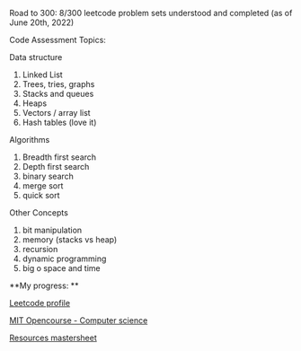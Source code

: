 Road to 300: 8/300 leetcode problem sets understood and completed (as of June 20th, 2022) 

Code Assessment Topics: 

Data structure
1. Linked List 
2. Trees, tries, graphs 
3. Stacks and queues 
4. Heaps 
5. Vectors / array list 
6. Hash tables (love it) 


Algorithms
1. Breadth first search
2. Depth first search
3. binary search
4. merge sort 
5. quick sort 


Other Concepts
1. bit manipulation
2. memory (stacks vs heap) 
3. recursion
4. dynamic programming 
5. big o space and time 





**My progress: 
**

[Leetcode profile ](https://leetcode.com/Space_Garten/)

[MIT Opencourse - Computer science](https://www.youtube.com/c/mitocw/playlists)

[Resources mastersheet](https://docs.google.com/spreadsheets/d/1rkyPHSY7JR-6g4Zr6ysrPhCjrfcr0cdYkoSWJMglXPo/edit#gid=0)
